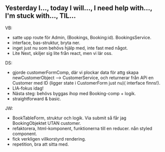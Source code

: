 ## Yesterday I…, today I will…, I need help with…, I'm stuck with…, TIL…

VB:

- satte upp route för Admin, (Bookings, Booking:id). BookingsService.
- interface, bas-struktur, bryta ner.
- inget just nu som behövs hjälp med, inte fast med något.
- Lite Next, skiljer sig lite från react, men vi lär oss.

DS:

- gjorde customerFormComp, där vi plockar data för attg skapa newCustomerObject --> CustomerService, och returnerar från APi en Customer med ID (ligger state i CustomerForm just nu)( interface finns!).
- LIA-fokus idag!
- Nästa steg: behövs byggas ihop med Booking-comp + logik.
- straightforward & basic.

JW:

- BookTableForm, struktur och logik. Via submit så får jag BookingObjektet UTAN customer.
- refaktorera, html-komponent, funktionerna till en reducer. nån styled component.
- fick verkligen villkorstyrd rendering.
- repetition, bra att sitta med.
